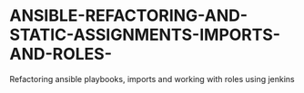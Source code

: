 # ANSIBLE-REFACTORING-AND-STATIC-ASSIGNMENTS-IMPORTS-AND-ROLES-

Refactoring ansible playbooks, imports and  working with roles using jenkins
